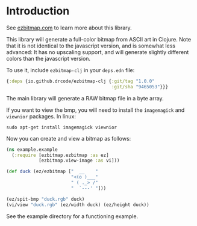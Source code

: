 # Introduction

See [ezbitmap.com](ezbitmap.com) to learn more about this library.

This library will generate a full-color bitmap from ASCII art in Clojure. Note that it is not identical to the javascript version, and is somewhat less advanced: It has no upscaling support, and will generate slightly different colors than the javascript version.

To use it, include `ezbitmap-clj` in your `deps.edn` file:

```clojure
{:deps {io.github.drcode/ezbitmap-clj {:git/tag "1.0.0"
                                       :git/sha "9465053"}}}
```

The main library will generate a RAW bitmap file in a byte array.

If you want to view the bmp, you will need to install the `imagemagick` and `viewnior` packages. In linux:

```
sudo apt-get install imagemagick viewnior
```

Now you can create and view a bitmap as follows:

```clojure
(ns example.example
  (:require [ezbitmap.ezbitmap :as ez]
            [ezbitmap.view-image :as vi]))

(def duck (ez/ezbitmap ["  __    "
                        "<(o )___"
                        " ( ._> /"
                        "  `---' "]))

(ez/spit-bmp "duck.rgb" duck)
(vi/view "duck.rgb" (ez/width duck) (ez/height duck))
```

See the example directory for a functioning example.
